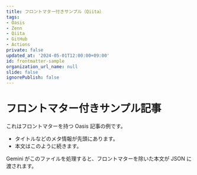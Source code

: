 ```yaml
---
title: フロントマター付きサンプル（Qiita）
tags:
- Oasis
- Zenn
- Qiita
- GitHub
- Actions
private: false
updated_at: '2024-05-01T12:00:00+09:00'
id: frontmatter-sample
organization_url_name: null
slide: false
ignorePublish: false
---
```


# フロントマター付きサンプル記事

これはフロントマターを持つ Oasis 記事の例です。

- タイトルなどのメタ情報が先頭にあります。
- 本文はこのように続きます。

Gemini がこのファイルを処理すると、フロントマターを除いた本文が JSON に渡されます。
